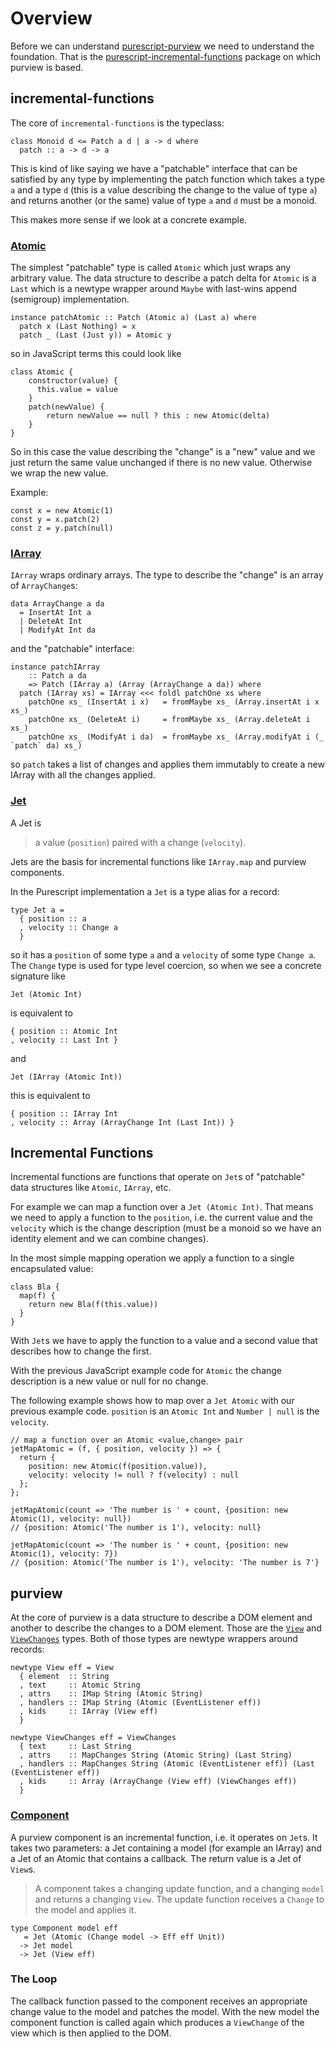 # Overview

Before we can understand [purescript-purview](https://github.com/paf31/purescript-purview) we need to understand the foundation. That is the [purescript-incremental-functions](https://github.com/paf31/purescript-incremental-functions) package on which purview is based.

## incremental-functions

The core of `incremental-functions` is the typeclass:

```
class Monoid d <= Patch a d | a -> d where
  patch :: a -> d -> a
```

This is kind of like saying we have a "patchable" interface that can be satisfied by any type by implementing the patch function which takes a type `a` and a type `d` (this is a value describing the change to the value of type `a`) and returns another (or the same) value of type `a` and `d` must be a monoid.

This makes more sense if we look at a concrete example.

### [Atomic](https://github.com/paf31/purescript-incremental-functions/blob/master/src/Data/Incremental/Eq.purs#L19)

The simplest "patchable" type is called `Atomic` which just wraps any arbitrary value. The data structure to describe a patch delta for `Atomic` is a `Last` which is a newtype wrapper around `Maybe` with last-wins append (semigroup) implementation.

```
instance patchAtomic :: Patch (Atomic a) (Last a) where
  patch x (Last Nothing) = x
  patch _ (Last (Just y)) = Atomic y
```

so in JavaScript terms this could look like

```
class Atomic {
    constructor(value) {
      this.value = value
    }
    patch(newValue) {
        return newValue == null ? this : new Atomic(delta)
    }
}
```

So in this case the value describing the "change" is a "new" value and we just return the same value unchanged if there is no new value. Otherwise we wrap the new value.

Example:

```
const x = new Atomic(1)
const y = x.patch(2)
const z = y.patch(null)
```

### [IArray](https://github.com/paf31/purescript-incremental-functions/blob/master/src/Data/Incremental/Array.purs)

`IArray` wraps ordinary arrays. The type to describe the "change" is an array of `ArrayChange`s:

```
data ArrayChange a da
  = InsertAt Int a
  | DeleteAt Int
  | ModifyAt Int da
```

and the "patchable" interface:

```
instance patchIArray
    :: Patch a da
    => Patch (IArray a) (Array (ArrayChange a da)) where
  patch (IArray xs) = IArray <<< foldl patchOne xs where
    patchOne xs_ (InsertAt i x)   = fromMaybe xs_ (Array.insertAt i x xs_)
    patchOne xs_ (DeleteAt i)     = fromMaybe xs_ (Array.deleteAt i xs_)
    patchOne xs_ (ModifyAt i da)  = fromMaybe xs_ (Array.modifyAt i (_ `patch` da) xs_)
```

so `patch` takes a list of changes and applies them immutably to create a new IArray with all the changes applied.

### [Jet](https://github.com/paf31/purescript-incremental-functions/blob/096930c94bdaede2a6fb83669065ccf7bc042f7e/src/Data/Incremental.purs#L72)

A Jet is

> a value (`position`) paired with a change (`velocity`).

Jets are the basis for incremental functions like `IArray.map` and purview components.

In the Purescript implementation a `Jet` is a type alias for a record:

```
type Jet a =
  { position :: a
  , velocity :: Change a
  }
```

so it has a `position` of some type `a` and a `velocity` of some type `Change a`.
The `Change` type is used for type level coercion, so when we see a concrete signature like

```
Jet (Atomic Int)
```

is equivalent to

```
{ position :: Atomic Int
, velocity :: Last Int }
```

and

```
Jet (IArray (Atomic Int))
```

this is equivalent to

```
{ position :: IArray Int
, velocity :: Array (ArrayChange Int (Last Int)) }
```

## Incremental Functions

Incremental functions are functions that operate on `Jet`s of "patchable" data structures like `Atomic`, `IArray`, etc.

For example we can map a function over a `Jet (Atomic Int)`.
That means we need to apply a function to the `position`, i.e. the current value and the `velocity` which is the change description (must be a monoid so we have an identity element and we can combine changes).

In the most simple mapping operation we apply a function to a single encapsulated value:

```
class Bla {
  map(f) {
    return new Bla(f(this.value))
  }
}
```

With `Jet`s we have to apply the function to a value and a second value that describes how to change the first.

With the previous JavaScript example code for `Atomic` the change description is a new value or null for no change.

The following example shows how to map over a `Jet Atomic` with our previous example code.
`position` is an `Atomic Int` and `Number | null` is the `velocity`.

```
// map a function over an Atomic <value,change> pair
jetMapAtomic = (f, { position, velocity }) => {
  return {
    position: new Atomic(f(position.value)),
    velocity: velocity != null ? f(velocity) : null
  };
};

jetMapAtomic(count => 'The number is ' + count, {position: new Atomic(1), velocity: null})
// {position: Atomic('The number is 1'), velocity: null}

jetMapAtomic(count => 'The number is ' + count, {position: new Atomic(1), velocity: 7})
// {position: Atomic('The number is 1'), velocity: 'The number is 7'}

```

## purview

At the core of purview is a data structure to describe a DOM element and another to describe the changes to a DOM element. Those are the [`View`](<(https://github.com/paf31/purescript-purview/blob/7031081163f0bd6c131099b8bbcfc38af51579d5/src/Purview.purs#L48)>) and [`ViewChanges`](<(https://github.com/paf31/purescript-purview/blob/7031081163f0bd6c131099b8bbcfc38af51579d5/src/Purview.purs#L59)>) types.
Both of those types are newtype wrappers around records:

```
newtype View eff = View
  { element  :: String
  , text     :: Atomic String
  , attrs    :: IMap String (Atomic String)
  , handlers :: IMap String (Atomic (EventListener eff))
  , kids     :: IArray (View eff)
  }

newtype ViewChanges eff = ViewChanges
  { text     :: Last String
  , attrs    :: MapChanges String (Atomic String) (Last String)
  , handlers :: MapChanges String (Atomic (EventListener eff)) (Last (EventListener eff))
  , kids     :: Array (ArrayChange (View eff) (ViewChanges eff))
  }
```

### [Component](https://github.com/paf31/purescript-purview/blob/7031081163f0bd6c131099b8bbcfc38af51579d5/src/Purview.purs#L238)

A purview component is an incremental function, i.e. it operates on `Jet`s.
It takes two parameters: a Jet containing a model (for example an IArray) and a Jet of an Atomic that contains a callback.
The return value is a Jet of `View`s.

> A component takes a changing update function, and a changing `model`
> and returns a changing `View`. The update function receives a `Change` to
> the model and applies it.

```
type Component model eff
   = Jet (Atomic (Change model -> Eff eff Unit))
  -> Jet model
  -> Jet (View eff)
```

### The Loop

The callback function passed to the component receives an appropriate change value to the model and patches the model.
With the new model the component function is called again which produces a `ViewChange` of the view which is then applied to the DOM.
